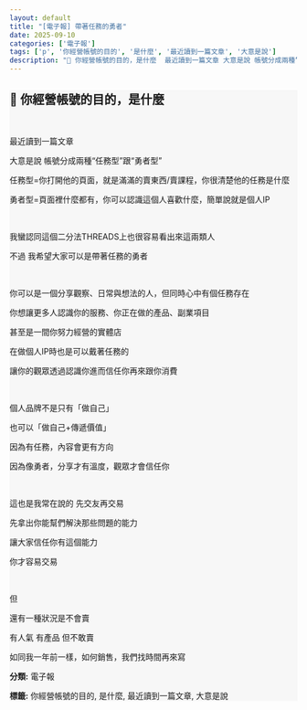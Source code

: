 ```yaml
---
layout: default
title: "[電子報] 帶著任務的勇者"
date: 2025-09-10
categories: ['電子報']
tags: ['p', '你經營帳號的目的', '是什麼', '最近讀到一篇文章', '大意是說']
description: "📌 你經營帳號的目的，是什麼​ ​ 最近讀到一篇文章 大意是說 帳號分成兩種“任務型”跟“勇者型” 任務型=你打開他的頁面，就是滿滿的賣東西/賣課程，你很清楚他的任務是什麼 勇者型=頁面裡什麼都有，你..."
---
```


<section class="card-section" style="background:#f7f7f7;">
<h2>📌 你經營帳號的目的，是什麼​</h2>
<p>​</p>
<p>最近讀到一篇文章</p>
<p>大意是說 帳號分成兩種“任務型”跟“勇者型”</p>
<p>任務型=你打開他的頁面，就是滿滿的賣東西/賣課程，你很清楚他的任務是什麼</p>
<p>勇者型=頁面裡什麼都有，你可以認識這個人喜歡什麼，簡單說就是個人IP</p>
<p>​</p>
<p>我蠻認同這個二分法THREADS上也很容易看出來這兩類人</p>
<p>不過 我希望大家可以是帶著任務的勇者​</p>
<p>​</p>
<p>​你可以是一個分享觀察、日常與想法的人，但同時心中有個任務存在</p>
<p>你想讓更多人認識你的服務、你正在做的產品、副業項目</p>
<p>甚至是一間你努力經營的實體店​</p>
<p>​在做個人IP時也是可以戴著任務的</p>
<p>​讓你的觀眾透過認識你進而信任你再來跟你消費​</p>
<p>​​</p>
<p>個人品牌不是只有「做自己」</p>
<p>也可以「做自己+傳遞價值」</p>
<p>因為有任務，內容會更有方向</p>
<p>因為像勇者，分享才有溫度，觀眾才會信任你</p>
<p>​</p>
<p>這也是我常在說的 先交友再交易</p>
<p>先拿出你能幫們解決那些問題的能力</p>
<p>讓大家信任你有這個能力</p>
<p>你才容易交易</p>
<p>​</p>
<p>但</p>
<p>還有一種狀況是不會賣​</p>
<p>有人氣 有產品 但不敢賣</p>
<p>如同我一年前一樣，如何銷售，我們找時間再來寫</p>

<p><strong>分類:</strong> 電子報</p>
<p><strong>標籤:</strong> 你經營帳號的目的, 是什麼, 最近讀到一篇文章, 大意是說</p>

